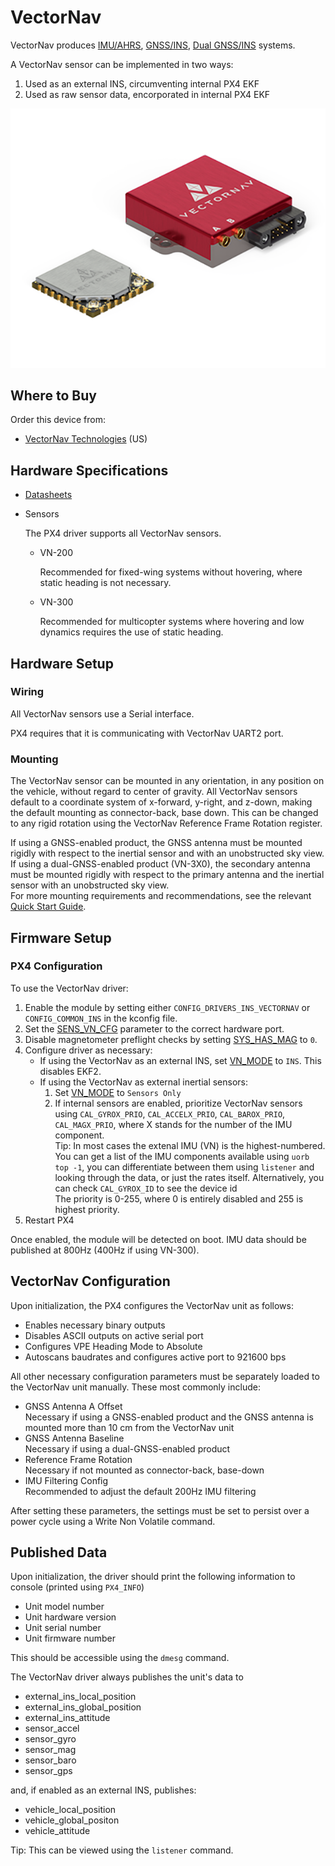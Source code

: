 # VectorNav

VectorNav produces [IMU/AHRS](https://www.vectornav.com/resources/inertial-navigation-primer/theory-of-operation/theory-ahrs), [GNSS/INS](https://www.vectornav.com/resources/inertial-navigation-primer/theory-of-operation/theory-gpsins), [Dual GNSS/INS](https://www.vectornav.com/resources/inertial-navigation-primer/theory-of-operation/theory-gnsscompass) systems.


A VectorNav sensor can be implemented in two ways:

1. Used as an external INS, circumventing internal PX4 EKF
1. Used as raw sensor data, encorporated in internal PX4 EKF

<!-- is an open source [DroneCAN](index.md) [optical flow](../sensor/optical_flow.md), [distance sensor](../sensor/rangefinders.md), and IMU module. -->

![VN-300](../../assets/hardware/sensors/inertial/vn-300-smd-rugged.png)

## Where to Buy

Order this device from:

- [VectorNav Technologies](https://www.vectornav.com/store/products) (US)

## Hardware Specifications

- [Datasheets](https://www.vectornav.com/resources/datasheets)
- Sensors

    The PX4 driver supports all VectorNav sensors.

  - VN-200

    Recommended for fixed-wing systems without hovering, where static heading is not necessary.
  - VN-300

    Recommended for multicopter systems where hovering and low dynamics requires the use of static heading.

## Hardware Setup

### Wiring

All VectorNav sensors use a Serial interface. 

PX4 requires that it is communicating with VectorNav UART2 port.

### Mounting

The VectorNav sensor can be mounted in any orientation, in any position on the vehicle, without regard to center of gravity. All VectorNav sensors default to a coordinate system of x-forward, y-right, and z-down, making the default mounting as connector-back, base down. This can be changed to any rigid rotation using the VectorNav Reference Frame Rotation register.

If using a GNSS-enabled product, the GNSS antenna must be mounted rigidly with respect to the inertial sensor and with an unobstructed sky view. If using a dual-GNSS-enabled product (VN-3X0), the secondary antenna must be mounted rigidly with respect to the primary antenna and the inertial sensor with an unobstructed sky view.\
For more mounting requirements and recommendations, see the relevant [Quick Start Guide](https://www.vectornav.com/resources/quick-start-guides). 

## Firmware Setup

### PX4 Configuration

To use the VectorNav driver:

1. Enable the module by setting either `CONFIG_DRIVERS_INS_VECTORNAV` or `CONFIG_COMMON_INS` in the kconfig file.
1. Set the [SENS_VN_CFG](../advanced_config/parameter_reference.md#SENS_VN_CFG) parameter to the correct hardware port.
1. Disable magnetometer preflight checks by setting [SYS_HAS_MAG]() to `0`.
1. Configure driver as necessary:
    * If using the VectorNav as an external INS, set [VN_MODE](../advanced_config/parameter_reference.md#VN_MODE) to `INS`. This disables EKF2.
    * If using the VectorNav as external inertial sensors:
      1. Set [VN_MODE](../advanced_config/parameter_reference.md#VN_MODE) to `Sensors Only`
      1. If internal sensors are enabled, prioritize VectorNav sensors using `CAL_GYROX_PRIO`, `CAL_ACCELX_PRIO`, `CAL_BAROX_PRIO`, `CAL_MAGX_PRIO`, where X stands for the number of the IMU component.\
    Tip: In most cases the extenal IMU (VN) is the highest-numbered. You can get a list of the IMU components available using `uorb top -1`, you can differentiate between them using `listener` and looking through the data, or just the rates itself. Alternatively, you can check `CAL_GYROX_ID` to see the device id\
	  The priority is 0-255, where 0 is entirely disabled and 255 is highest priority.
1. Restart PX4

Once enabled, the module will be detected on boot. IMU data should be published at 800Hz (400Hz if using VN-300).

## VectorNav Configuration

Upon initialization, the PX4 configures the VectorNav unit as follows:
* Enables necessary binary outputs
* Disables ASCII outputs on active serial port
* Configures VPE Heading Mode to Absolute
* Autoscans baudrates and configures active port to 921600 bps

All other necessary configuration parameters must be separately loaded to the VectorNav unit manually. These most commonly include:
* GNSS Antenna A Offset\
  Necessary if using a GNSS-enabled product and the GNSS antenna is mounted more than 10 cm from the VectorNav unit
* GNSS Antenna Baseline\
  Necessary if using a dual-GNSS-enabled product
* Reference Frame Rotation\
  Necessary if not mounted as connector-back, base-down
* IMU Filtering Config\
  Recommended to adjust the default 200Hz IMU filtering

After setting these parameters, the settings must be set to persist over a power cycle using a Write Non Volatile command.

## Published Data

Upon initialization, the driver should print the following information to console (printed using `PX4_INFO`)
* Unit model number
* Unit hardware version
* Unit serial number
* Unit firmware number

This should be accessible using the `dmesg` command.

The VectorNav driver always publishes the unit's data to 
* external_ins_local_position
* external_ins_global_position
* external_ins_attitude
* sensor_accel
* sensor_gyro
* sensor_mag
* sensor_baro
* sensor_gps

and, if enabled as an external INS, publishes:
* vehicle_local_position
* vehicle_global_positon
* vehicle_attitude

Tip: This can be viewed using the `listener` command.

